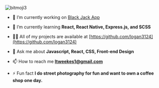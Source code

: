 ![bitmoji3](https://user-images.githubusercontent.com/45779136/173282890-e89f2ed7-0a7e-4de3-bed5-341bf94c7216.jpeg)

- 🔭 I’m currently working on [Black Jack App](https://github.com/logan3124/Black-Jack-Web-Version-)

- 🌱 I’m currently learning **React, React Native, Express.js, and SCSS**

- 👨‍💻 All of my projects are available at [https://github.com/logan3124](https://github.com/logan3124)

- 💬 Ask me about **Javascript, React, CSS, Front-end Design**

- 📫 How to reach me **ltweekes1@gmail.com**

- ⚡ Fun fact **I do street photography for fun and want to own a coffee shop one day.**
